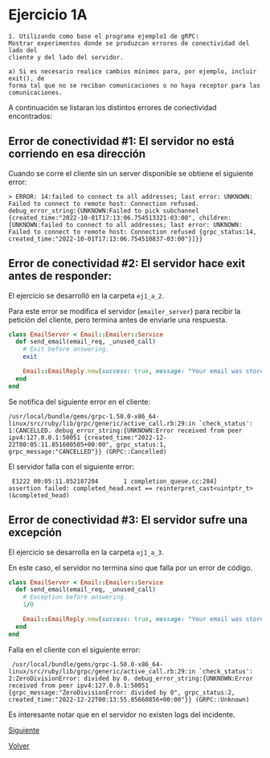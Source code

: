 # Ejercicio 1A

```
1. Utilizando como base el programa ejemplo1 de gRPC:
Mostrar experimentos donde se produzcan errores de conectividad del lado del
cliente y del lado del servidor.

a) Si es necesario realice cambios mínimos para, por ejemplo, incluir exit(), de
forma tal que no se reciban comunicaciones o no haya receptor para las
comunicaciones.
```

A continuación se listaran los distintos errores de conectividad encontrados:

## Error de conectividad #1: El servidor no está corriendo en esa dirección

Cuando se corre el cliente sin un server disponible se obtiene el siguiente error:
```
> ERROR: 14:failed to connect to all addresses; last error: UNKNOWN: Failed to connect to remote host: Connection refused. debug_error_string:{UNKNOWN:Failed to pick subchannel {created_time:"2022-10-01T17:13:06.754513321-03:00", children:[UNKNOWN:failed to connect to all addresses; last error: UNKNOWN: Failed to connect to remote host: Connection refused {grpc_status:14, created_time:"2022-10-01T17:13:06.754510837-03:00"}]}}
```

## Error de conectividad #2: El servidor hace exit antes de responder:

El ejercicio se desarrolló en la carpeta `ej1_a_2`.

Para este error se modifica el servidor (`emailer_server`) para recibir la petición del cliente, pero termina antes de enviarle una respuesta. 
```ruby
class EmailServer < Email::Emailer::Service
  def send_email(email_req, _unused_call)
    # Exit before answering.
    exit

    Email::EmailReply.new(success: true, message: "Your email was store successfully")
  end
end
```

Se notifica del siguiente error en el cliente:
```
/usr/local/bundle/gems/grpc-1.50.0-x86_64-linux/src/ruby/lib/grpc/generic/active_call.rb:29:in `check_status': 1:CANCELLED. debug_error_string:{UNKNOWN:Error received from peer ipv4:127.0.0.1:50051 {created_time:"2022-12-22T00:05:11.851600505+00:00", grpc_status:1, grpc_message:"CANCELLED"}} (GRPC::Cancelled)
```

El servidor falla con el siguiente error:
```
 E1222 00:05:11.852187204       1 completion_queue.cc:284]    assertion failed: completed_head.next == reinterpret_cast<uintptr_t>(&completed_head)
```

## Error de conectividad #3: El servidor sufre una excepción
El ejercicio se desarrolla en la carpeta `ej1_a_3`.

En este caso, el servidor no termina sino que falla por un error de código.
```ruby
class EmailServer < Email::Emailer::Service
  def send_email(email_req, _unused_call)
    # Exception before answering.
    1/0

    Email::EmailReply.new(success: true, message: "Your email was store successfully")
  end
end
```

Falla en el cliente con el siguiente error:
```
 /usr/local/bundle/gems/grpc-1.50.0-x86_64-linux/src/ruby/lib/grpc/generic/active_call.rb:29:in `check_status': 2:ZeroDivisionError: divided by 0. debug_error_string:{UNKNOWN:Error received from peer ipv4:127.0.0.1:50051 {grpc_message:"ZeroDivisionError: divided by 0", grpc_status:2, created_time:"2022-12-22T00:13:55.85660856+00:00"}} (GRPC::Unknown)
 ```

Es interesante notar que en el servidor no existen logs del incidente.

[Siguiente](ej1_b.md)

[Volver](../../README.md)

